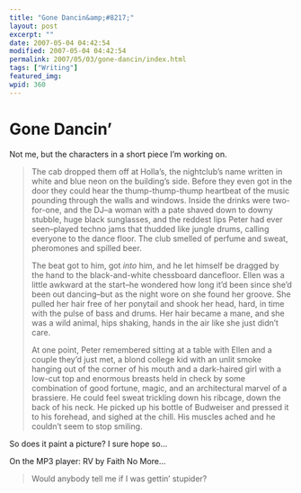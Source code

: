 ```yaml
---
title: "Gone Dancin&amp;#8217;"
layout: post
excerpt: ""
date: 2007-05-04 04:42:54
modified: 2007-05-04 04:42:54
permalink: 2007/05/03/gone-dancin/index.html
tags: ["Writing"]
featured_img: 
wpid: 360
---
```


# Gone Dancin&#8217;

Not me, but the characters in a short piece I’m working on.

> The cab dropped them off at Holla’s, the nightclub’s name written in white and blue neon on the building’s side. Before they even got in the door they could hear the thump-thump-thump heartbeat of the music pounding through the walls and windows. Inside the drinks were two-for-one, and the DJ–a woman with a pate shaved down to downy stubble, huge black sunglasses, and the reddest lips Peter had ever seen–played techno jams that thudded like jungle drums, calling everyone to the dance floor. The club smelled of perfume and sweat, pheromones and spilled beer.
> 
> The beat got to him, got *into* him, and he let himself be dragged by the hand to the black-and-white chessboard dancefloor. Ellen was a little awkward at the start–he wondered how long it’d been since she’d been out dancing–but as the night wore on she found her groove. She pulled her hair free of her ponytail and shook her head, hard, in time with the pulse of bass and drums. Her hair became a mane, and she was a wild animal, hips shaking, hands in the air like she just didn’t care.
> 
> At one point, Peter remembered sitting at a table with Ellen and a couple they’d just met, a blond college kid with an unlit smoke hanging out of the corner of his mouth and a dark-haired girl with a low-cut top and enormous breasts held in check by some combination of good fortune, magic, and an architectural marvel of a brassiere. He could feel sweat trickling down his ribcage, down the back of his neck. He picked up his bottle of Budweiser and pressed it to his forehead, and sighed at the chill. His muscles ached and he couldn’t seem to stop smiling.

So does it paint a picture? I sure hope so…

On the MP3 player: RV by Faith No More…

> Would anybody tell me if I was gettin’ stupider?